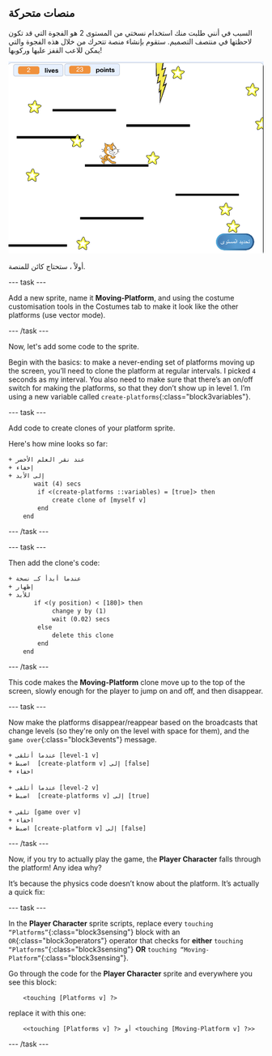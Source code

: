 ## منصات متحركة

السبب في أنني طلبت منك استخدام نسختي من المستوى 2 هو الفجوة التي قد تكون لاحظتها في منتصف التصميم. ستقوم بإنشاء منصة تتحرك من خلال هذه الفجوة والتي يمكن للاعب القفز عليها وركوبها!

![مستوى آخر مع منصات مختلفة](images/movingPlatforms.png)

أولاً ، ستحتاج كائن للمنصة.

\--- task \---

Add a new sprite, name it **Moving-Platform**, and using the costume customisation tools in the Costumes tab to make it look like the other platforms \(use vector mode\).

\--- /task \---

Now, let's add some code to the sprite.

Begin with the basics: to make a never-ending set of platforms moving up the screen, you’ll need to clone the platform at regular intervals. I picked `4` seconds as my interval. You also need to make sure that there’s an on/off switch for making the platforms, so that they don’t show up in level 1. I’m using a new variable called `create-platforms`{:class="block3variables"}.

\--- task \---

Add code to create clones of your platform sprite.

Here's how mine looks so far:

```blocks3
+ عند نقر العلم الأخضر
+ إخفاء
+ إلى الأبد
       wait (4) secs
        if <(create-platforms ::variables) = [true]> then
            create clone of [myself v]
        end
    end
```

\--- /task \---

\--- task \---

Then add the clone's code:

```blocks3
+ عندما أبدأ كـ نسخة
+ إظهار
+ للأبد
       if <(y position) < [180]> then
            change y by (1)
            wait (0.02) secs
        else
            delete this clone
        end
    end
```

\--- /task \---

This code makes the **Moving-Platform** clone move up to the top of the screen, slowly enough for the player to jump on and off, and then disappear.

\--- task \---

Now make the platforms disappear/reappear based on the broadcasts that change levels (so they're only on the level with space for them), and the `game over`{:class="block3events"} message.

```blocks3
+ عندما أتلقى [level-1 v]
+ اضبط  [create-platform v] إلى [false]
+ اخفاء

+ عندما أتلقى [level-2 v]
+ اضبط  [create-platforms v] إلى [true]

+ تلقي [game over v]
+ اخفاء
+ اضبط [create-platform v] إلى [false]
```

\--- /task \---

Now, if you try to actually play the game, the **Player Character** falls through the platform! Any idea why?

It’s because the physics code doesn’t know about the platform. It’s actually a quick fix:

\--- task \---

In the **Player Character** sprite scripts, replace every `touching “Platforms”`{:class="block3sensing"} block with an `OR`{:class="block3operators"} operator that checks for **either** `touching “Platforms”`{:class="block3sensing"} **OR** `touching “Moving-Platform”`{:class="block3sensing"}.

Go through the code for the **Player Character** sprite and everywhere you see this block:

```blocks3
    <touching [Platforms v] ?>
```

replace it with this one:

```blocks3
    <<touching [Platforms v] ?> أو <touching [Moving-Platform v] ?>>
```

\--- /task \---